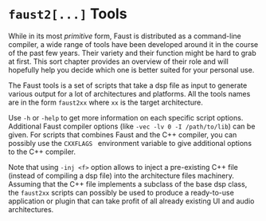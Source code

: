 # `faust2[...]` Tools

While in its most *primitive* form, Faust is distributed as a command-line compiler, a wide range of tools have been developed around it in the course of the past few years. Their variety and their function might be hard to grab at first. This sort chapter provides an overview of their role and will hopefully help you decide which one is better suited for your personal use. 

The Faust tools is a set of scripts that take a dsp file as input to generate various output for a lot of architectures and platforms. All the tools names are in the form `faust2xx` where `xx` is the target architecture.

Use `-h` or `-help` to get more information on each specific script options. Additional  Faust compiler options (like `-vec -lv 0 -I /path/to/lib`) can be given. For scripts that combines Faust and the C++ compiler, you can possibly use the  `CXXFLAGS ` environment variable to give additional options to the C++ compiler.

Note that using `-inj <f>` option allows to inject a pre-existing C++ file (instead of compiling a dsp file) into the architecture files machinery. Assuming that the C++ file implements a subclass of the base dsp class, the `faust2xx` scripts can possibly be used to produce a ready-to-use application or plugin that can take profit of all already existing UI and audio architectures. 
